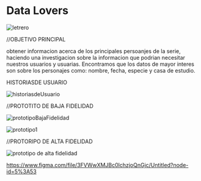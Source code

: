 # Data Lovers




![letrero](https://user-images.githubusercontent.com/108754453/188758904-7421fac6-44b1-4615-a5ae-41cd16e282af.gif)



//OBJETIVO PRINCIPAL

obtener informacion acerca de los principales persoanjes de la serie, haciendo una investigacion sobre la informacion que podrian necesitar nuestros usuarios y usuarias. Encontramos que los datos de mayor interes son sobre los personajes como: nombre, fecha, especie y casa de estudio.



HISTORIASDE USUARIO



![historiasdeUsuario](https://user-images.githubusercontent.com/108754453/188760631-18cedd41-9867-46f8-b490-e798aab2ac7c.PNG)



//PROTOTITO DE BAJA FIDELIDAD


![prototipoBajaFidelidad](https://user-images.githubusercontent.com/108754453/188759486-a8e0a10b-3e2c-4294-ab89-16790ec6a2f2.PNG)

![prototipo1](https://user-images.githubusercontent.com/108754453/188759531-10460465-a160-4ffa-8f15-c5c7c7844d78.PNG)


//PROTORIPO DE ALTA FIDELIDAD



![prototipo de alta fidelidad](https://user-images.githubusercontent.com/108754453/188759941-a43f0f72-fbad-460c-adee-feba2f50c0dc.PNG)

https://www.figma.com/file/3FVWwXMJBc0lchzjoQnGjc/Untitled?node-id=5%3A53































































